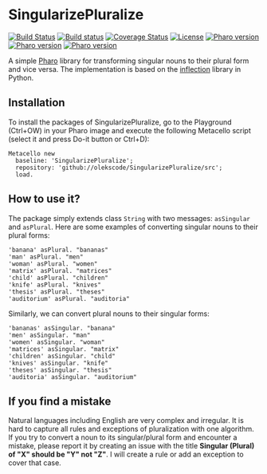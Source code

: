 # SingularizePluralize

[![Build Status](https://travis-ci.org/olekscode/SingularizePluralize.svg?branch=master)](https://travis-ci.org/olekscode/SingularizePluralize)
[![Build status](https://ci.appveyor.com/api/projects/status/1dugaws6dlc20lts?svg=true)](https://ci.appveyor.com/project/olekscode/singularizepluralize)
[![Coverage Status](https://coveralls.io/repos/github/olekscode/SingularizePluralize/badge.svg?branch=master)](https://coveralls.io/github/olekscode/SingularizePluralize?branch=master)
[![License](https://img.shields.io/badge/license-MIT-blue.svg)](https://raw.githubusercontent.com/olekscode/SingularizePluralize/master/LICENSE)
[![Pharo version](https://img.shields.io/badge/Pharo-6.1-%23aac9ff.svg)](https://pharo.org/download)
[![Pharo version](https://img.shields.io/badge/Pharo-7.0-%23aac9ff.svg)](https://pharo.org/download)
[![Pharo version](https://img.shields.io/badge/Pharo-8.0-%23aac9ff.svg)](https://pharo.org/download)

A simple [Pharo](http://pharo.org/) library for transforming singular nouns to their plural form and vice versa. The implementation is based on the [inflection](https://inflection.readthedocs.io/en/latest/_modules/inflection.html) library in Python.

## Installation

To install the packages of SingularizePluralize, go to the Playground (Ctrl+OW) in your Pharo image and execute the following Metacello script (select it and press Do-it button or Ctrl+D):

```Smalltalk
Metacello new
  baseline: 'SingularizePluralize';
  repository: 'github://olekscode/SingularizePluralize/src';
  load.
```

## How to use it?

The package simply extends class `String` with two messages: `asSingular` and `asPlural`. Here are some examples of converting singular nouns to their plural forms:

```Smalltalk
'banana' asPlural. "bananas"
'man' asPlural. "men"
'woman' asPlural. "women"
'matrix' asPlural. "matrices"
'child' asPlural. "children"
'knife' asPlural. "knives"
'thesis' asPlural. "theses"
'auditorium' asPlural. "auditoria"
```

Similarly, we can convert plural nouns to their singular forms:

```Smalltalk
'bananas' asSingular. "banana"
'men' asSingular. "man"
'women' asSingular. "woman"
'matrices' asSingular. "matrix"
'children' asSingular. "child"
'knives' asSingular. "knife"
'theses' asSingular. "thesis"
'auditoria' asSingular. "auditorium"
```

## If you find a mistake

Natural languages including English are very complex and irregular. It is hard to capture all rules and exceptions of pluralization with one algorithm. If you try to convert a noun to its singular/plural form and encounter a mistake, please report it by creating an issue with the title **Singular (Plural) of "X" should be "Y" not "Z"**. I will create a rule or add an exception to cover that case.
